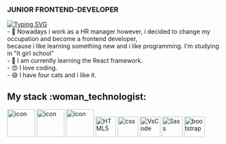 ### JUNIOR FRONTEND-DEVELOPER

<div>
  <a href="https://git.io/typing-svg"><img src="https://readme-typing-svg.demolab.com?font=Fira+Code&weight=6000&size=28&duration=5304&pause=1000&color=1F37F7&background=FFD22800&center=true&vCenter=true&width=850&lines=Hi+there+%F0%9F%91%8B+Welcome+to+My+Profile!+;" alt="Typing SVG" /></a>
<br/>
- 🔭 Nowadays i work as a HR manager however, i decided to change my occupation and become a frontend developer,<br/>
because i like learning something new and i like programming. I'm studying in "It girl school"<br/>
- 🌱 I am currently learning the React framework.<br/>
- 😍 I love coding. <br/>
- 😄 I have four cats and i like it.<br/>
</div>

<h2>My stack :woman_technologist:</h2>

<img src="https://techstack-generator.vercel.app/react-icon.svg" alt="icon" width="65" height="65" />
<img src="https://techstack-generator.vercel.app/js-icon.svg" alt="icon" width="65" height="65" />
<img src="https://techstack-generator.vercel.app/github-icon.svg" alt="icon" width="65" height="65" />
<img src="https://skillicons.dev/icons?i=html" width="48" height="48" alt="HTML5" />
<img src="https://skillicons.dev/icons?i=css" width="48" height="48" alt="css" />
<img src="https://skillicons.dev/icons?i=vscode" width="48" height="48" alt="VsCode" />
<img src="https://skillicons.dev/icons?i=sass" width="48" height="48" alt="Sass" />
<img src="https://skillicons.dev/icons?i=bootstrap" width="48" height="48" alt="bootstrap" />
